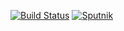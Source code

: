 [![Build Status](https://travis-ci.org/TouK/widerest.svg?branch=master)](https://travis-ci.org/TouK/widerest)
[![Sputnik](https://sputnik.ci/conf/badge)](https://sputnik.ci/app#/builds/TouK/widerest)
